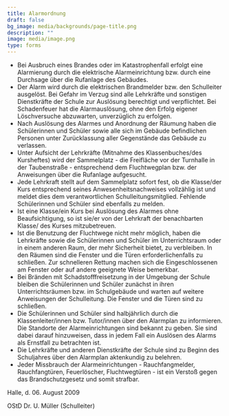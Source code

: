 ```yaml
---
title: Alarmordnung
draft: false
bg_image: media/backgrounds/page-title.png
description: ""
image: media/image.png
type: forms
---
```


* Bei Ausbruch eines Brandes oder im Katastrophenfall erfolgt eine Alarmierung durch die elektrische Alarmeinrichtung bzw. durch eine Durchsage über die Rufanlage des Gebäudes.
* Der Alarm wird durch die elektrischen Brandmelder bzw. den Schulleiter ausgelöst. Bei Gefahr im Verzug sind alle Lehrkräfte und sonstigen Dienstkräfte der Schule zur Auslösung berechtigt und verpflichtet. Bei Schadenfeuer hat die Alarmauslösung, ohne den Erfolg eigener Löschversuche abzuwarten, unverzüglich zu erfolgen.
* Nach Auslösung des Alarmes und Anordnung der Räumung haben die Schülerinnen und Schüler sowie alle sich im Gebäude befindlichen Personen unter Zurücklassung aller Gegenstände das Gebäude zu verlassen.
* Unter Aufsicht der Lehrkräfte (Mitnahme des Klassenbuches/des Kursheftes) wird der Sammelplatz - die Freifläche vor der Turnhalle in der Taubenstraße - entsprechend dem Fluchtwegplan bzw. der Anweisungen über die Rufanlage aufgesucht.
* Jede Lehrkraft stellt auf dem Sammelplatz sofort fest, ob die Klasse/der Kurs entsprechend seines Anwesenheitsnachweises vollzählig ist und meldet dies dem verantwortlichen Schulleitungsmitglied. Fehlende Schülerinnen und Schüler sind ebenfalls zu melden.
* Ist eine Klasse/ein Kurs bei Auslösung des Alarmes ohne Beaufsichtigung, so ist sie/er von der Lehrkraft der benachbarten Klasse/ des Kurses mitzubetreuen.
* Ist die Benutzung der Fluchtwege nicht mehr möglich, haben die Lehrkräfte sowie die Schülerinnen und Schüler im Unterrichtsraum oder in einem anderen Raum, der mehr Sicherheit bietet, zu verbleiben. In den Räumen sind die Fenster und die Türen erforderlichenfalls zu schließen. Zur schnelleren Rettung machen sich die Eingeschlossenen am Fenster oder auf andere geeignete Weise bemerkbar.
* Bei Bränden mit Schadstofffreisetzung in der Umgebung der Schule bleiben die Schülerinnen und Schüler zunächst in ihren Unterrichtsräumen bzw. im Schulgebäude und warten auf weitere Anweisungen der Schulleitung. Die Fenster und die Türen sind zu schließen.
* Die Schülerinnen und Schüler sind halbjährlich durch die Klassenleiter/innen bzw. Tutor/innen über den Alarmplan zu informieren. Die Standorte der Alarmeinrichtungen sind bekannt zu geben. Sie sind dabei darauf hinzuweisen, dass in jedem Fall ein Auslösen des Alarms als Ernstfall zu betrachten ist.
* Die Lehrkräfte und anderen Dienstkräfte der Schule sind zu Beginn des Schuljahres über den Alarmplan aktenkundig zu belehren.
* Jeder Missbrauch der Alarmeinrichtungen - Rauchfangmelder, Rauchfangtüren, Feuerlöscher, Fluchtwegtüren - ist ein Verstoß gegen das Brandschutzgesetz und somit strafbar.

Halle, d. 06. August 2009

OStD Dr. U. Müller (Schulleiter)
